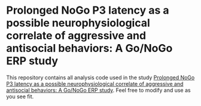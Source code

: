 # Prolonged NoGo P3 latency as a possible neurophysiological correlate of aggressive and antisocial behaviors: A Go/NoGo ERP study

This repository contains all analysis code used in the study [Prolonged NoGo P3 latency as a possible neurophysiological correlate of aggressive and antisocial behaviors: A Go/NoGo ERP study](https://www.sciencedirect.com/science/article/pii/S0301051121002386). Feel free to modify and use as you see fit.
